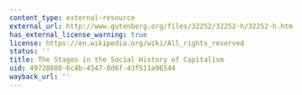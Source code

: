 ```yaml
---
content_type: external-resource
external_url: http://www.gutenberg.org/files/32252/32252-h/32252-h.htm
has_external_license_warning: true
license: https://en.wikipedia.org/wiki/All_rights_reserved
status: ''
title: The Stages in the Social History of Capitalism
uid: 49720880-6c4b-4547-8d6f-43f511a96544
wayback_url: ''
---
```

